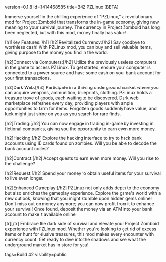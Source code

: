 version=0.1.8
id=3414468585
title=B42 PZLinux [BETA]

Immerse yourself in the chilling experience of "PZLinux," a revolutionary mod for Project Zomboid that transforms the in-game economy, giving new meaning to your survival journey. The currency in Project Zomboid has long been neglected, but with this mod, money finally has value!

[h1]Key Features:[/h1]
[h2]Revitalized Currency:[/h2]
Say goodbye to worthless cash! With PZLinux mod, you can buy and sell valuable items, giving purpose to the money you find in the world.

[h2]Connect via Computers:[/h2]
Utilize the previously useless computers in the game to access PZLinux. To get started, ensure your computer is connected to a power source and have some cash on your bank account for your first transactions.

[h2]Dark Web:[/h2]
Participate in a thriving underground market where you can acquire weapons, ammunition, blueprints, clothing. PZLinux holds a treasure trove of goods, each waiting to be discovered. Dark web marketplace refreshes every day, providing players with ample opportunities to farm for items. Forgotten goods suddenly have value, and luck might just shine on you as you search for rare finds.

[h2]Trading:[/h2]
You can now engage in trading in-game by investing in fictional companies, giving you the opportunity to earn even more money. 

[h2]Hacking:[/h2]
Explore the hacking interface to try to hack bank accounts using ID cards found on zombies. Will you be able to decode the bank account codes?

[h2]Contract:[/h2]
Accept quests to earn even more money. Will you rise to the challenge?

[h2]Request:[/h2]
Spend your money to obtain useful items for your survival to live even longer.

[h2]Enhanced Gameplay:[/h2]
PZLinux not only adds depth to the economy but also enriches the gameplay experience. Explore the game's world with a new outlook, knowing that you might stumble upon hidden gems online! Don't miss out on money anymore; you can now profit from it to enhance your survival! Once found, deposit the money via an ATM into your bank account to make it available online

[tr][/tr]
Embrace the dark side of survival and elevate your Project Zomboid experience with PZLinux mod. Whether you're looking to get rid of excess items or hunt for elusive treasures, this mod makes every encounter with currency count. Get ready to dive into the shadows and see what the underground market has in store for you!

tags=Build 42
visibility=public
